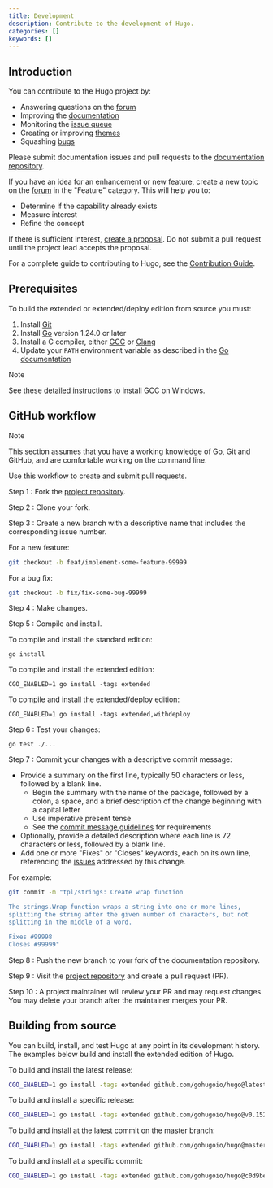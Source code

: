 ```yaml
---
title: Development
description: Contribute to the development of Hugo.
categories: []
keywords: []
---
```


## Introduction

You can contribute to the Hugo project by:

- Answering questions on the [forum]
- Improving the [documentation]
- Monitoring the [issue queue]
- Creating or improving [themes]
- Squashing [bugs]

Please submit documentation issues and pull requests to the [documentation repository].

If you have an idea for an enhancement or new feature, create a new topic on the [forum] in the "Feature" category. This will help you to:

- Determine if the capability already exists
- Measure interest
- Refine the concept

If there is sufficient interest, [create a proposal]. Do not submit a pull request until the project lead accepts the proposal.

For a complete guide to contributing to Hugo, see the [Contribution Guide].

## Prerequisites

To build the extended or extended/deploy edition from source you must:

1. Install [Git]
1. Install [Go] version 1.24.0 or later
1. Install a C compiler, either [GCC] or [Clang]
1. Update your `PATH` environment variable as described in the [Go documentation]

> [!note]
> See these [detailed instructions](https://discourse.gohugo.io/t/41370) to install GCC on Windows.

## GitHub workflow

> [!note]
> This section assumes that you have a working knowledge of Go, Git and GitHub, and are comfortable working on the command line.

Use this workflow to create and submit pull requests.

Step 1
: Fork the [project repository].

Step 2
: Clone your fork.

Step 3
: Create a new branch with a descriptive name that includes the corresponding issue number.

  For a new feature:

  ```sh
  git checkout -b feat/implement-some-feature-99999
  ```

  For a bug fix:

  ```sh
  git checkout -b fix/fix-some-bug-99999
  ```

Step 4
: Make changes.

Step 5
: Compile and install.

  To compile and install the standard edition:

  ```text
  go install
  ```

  To compile and install the extended edition:

  ```text
  CGO_ENABLED=1 go install -tags extended
  ```

  To compile and install the extended/deploy edition:

  ```text
  CGO_ENABLED=1 go install -tags extended,withdeploy
  ```

Step 6
: Test your changes:

  ```text
  go test ./...
  ```

Step 7
: Commit your changes with a descriptive commit message:

  - Provide a summary on the first line, typically 50 characters or less, followed by a blank line.
    - Begin the summary with the name of the package, followed by a colon, a space, and a brief description of the change beginning with a capital letter
    - Use imperative present tense
    - See the [commit message guidelines] for requirements
  - Optionally, provide a detailed description where each line is 72 characters or less, followed by a blank line.
  - Add one or more "Fixes" or "Closes" keywords, each on its own line, referencing the [issues] addressed by this change.

  For example:

  ```sh
  git commit -m "tpl/strings: Create wrap function

  The strings.Wrap function wraps a string into one or more lines,
  splitting the string after the given number of characters, but not
  splitting in the middle of a word.

  Fixes #99998
  Closes #99999"
  ```

Step 8
: Push the new branch to your fork of the documentation repository.

Step 9
: Visit the [project repository] and create a pull request (PR).

Step 10
: A project maintainer will review your PR and may request changes. You may delete your branch after the maintainer merges your PR.

## Building from source

You can build, install, and test Hugo at any point in its development history. The examples below build and install the extended edition of Hugo.

To build and install the latest release:

```sh
CGO_ENABLED=1 go install -tags extended github.com/gohugoio/hugo@latest
```

To build and install a specific release:

```sh
CGO_ENABLED=1 go install -tags extended github.com/gohugoio/hugo@v0.152.2
```

To build and install at the latest commit on the master branch:

```sh
CGO_ENABLED=1 go install -tags extended github.com/gohugoio/hugo@master
```

To build and install at a specific commit:

```sh
CGO_ENABLED=1 go install -tags extended github.com/gohugoio/hugo@c0d9beb
```

[bugs]: https://github.com/gohugoio/hugo/issues?q=is%3Aopen+is%3Aissue+label%3ABug
[Clang]: https://clang.llvm.org/
[commit message guidelines]: https://github.com/gohugoio/hugo/blob/master/CONTRIBUTING.md#git-commit-message-guidelines
[Contribution Guide]: https://github.com/gohugoio/hugo/blob/master/CONTRIBUTING.md
[create a proposal]: https://github.com/gohugoio/hugo/issues/new?labels=Proposal%2C+NeedsTriage&template=feature_request.md
[documentation]: /documentation
[documentation repository]: https://github.com/gohugoio/hugoDocs
[forum]: https://discourse.gohugo.io
[GCC]: https://gcc.gnu.org/
[Git]: https://git-scm.com/book/en/v2/Getting-Started-Installing-Git
[Go]: https://go.dev/doc/install
[Go documentation]: https://go.dev/doc/code#Command
[issue queue]: https://github.com/gohugoio/hugo/issues
[issues]: https://github.com/gohugoio/hugo/issues
[project repository]: https://github.com/gohugoio/hugo/
[themes]: https://themes.gohugo.io/
